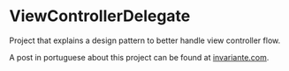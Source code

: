# ViewControllerDelegate

Project that explains a design pattern to better handle view controller flow.

A post in portuguese about this project can be found at [invariante.com](http://invariante.com/2015/10/20/todo-view-controller-deveria-ter-delegate/).

